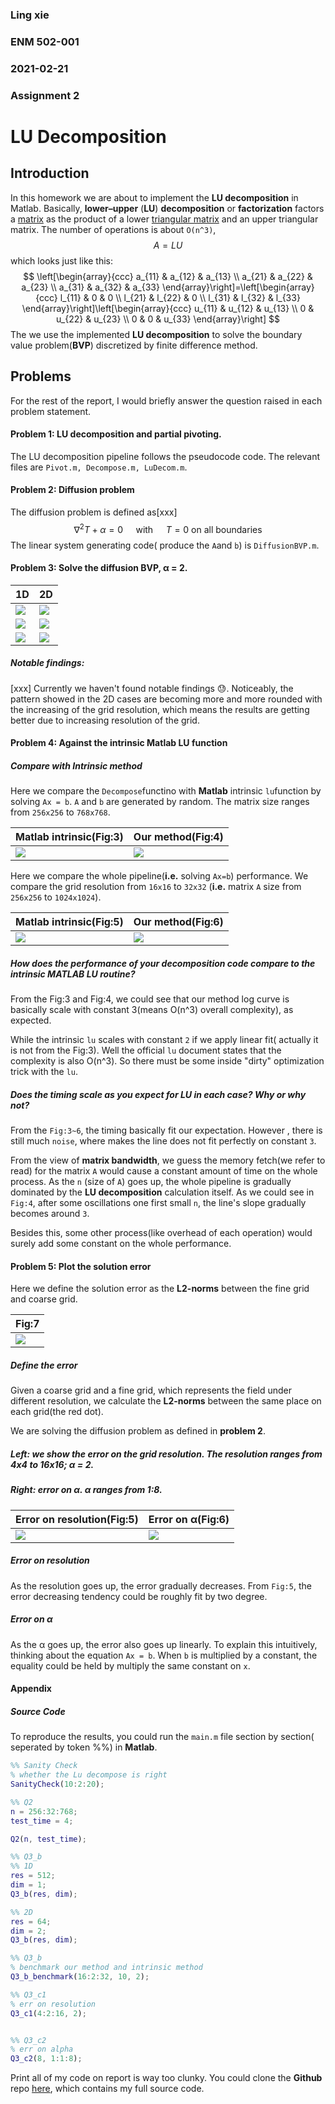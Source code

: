 ### Ling xie

### ENM 502-001

### 2021-02-21

### Assignment 2





# LU Decomposition



## Introduction

In this homework we are about to implement the **LU decomposition** in Matlab. Basically, **lower–upper** (**LU**) **decomposition** or **factorization** factors a [matrix](https://en.wikipedia.org/wiki/Matrix_(mathematics)) as the product of a lower [triangular matrix](https://en.wikipedia.org/wiki/Triangular_matrix) and an upper triangular matrix. The number of operations is about `O(n^3)`,
$$
A=L U
$$
which looks just like this:
$$
\left[\begin{array}{ccc}
a_{11} & a_{12} & a_{13} \\
a_{21} & a_{22} & a_{23} \\
a_{31} & a_{32} & a_{33}
\end{array}\right]=\left[\begin{array}{ccc}
l_{11} & 0 & 0 \\
l_{21} & l_{22} & 0 \\
l_{31} & l_{32} & l_{33}
\end{array}\right]\left[\begin{array}{ccc}
u_{11} & u_{12} & u_{13} \\
0 & u_{22} & u_{23} \\
0 & 0 & u_{33}
\end{array}\right]
$$
The we use the implemented **LU decomposition** to solve the boundary value problem(**BVP**) discretized by finite difference method.

## Problems 

For the rest of the report, I would briefly answer the question raised in each problem statement. 



#### **Problem 1: LU decomposition** and **partial** **pivoting**.

The LU decomposition pipeline follows the pseudocode code. The relevant files are `Pivot.m, Decompose.m, LuDecom.m`.



#### Problem 2: Diffusion problem

The diffusion problem is defined as[xxx]
$$
\nabla^{2} T+\alpha=0 \quad \text { with } \quad T=0 \text{ on all boundaries}
$$
The linear system generating code( produce the `A`and `b`) is `DiffusionBVP.m`.



#### Problem 3: Solve the diffusion BVP, α = 2.

| 1D                         | 2D                        |
| -------------------------- | ------------------------- |
| ![](./results/128_1_D.png) | ![](./results/16_2_D.png) |
| ![](./results/256_1_D.png) | ![](./results/24_2_D.png) |
| ![](./results/512_1_D.png) | ![](./results/32_2_D.png) |

##### Notable findings:

[xxx] Currently we haven't found notable findings 😓. Noticeably, the pattern showed in the 2D cases are becoming more and more rounded with the increasing of the grid resolution, which means the results are getting better due to increasing resolution of the grid.

#### Problem 4: Against the intrinsic Matlab LU function



##### Compare with Intrinsic method

Here we compare the `Decompose`functino with **Matlab** intrinsic `lu`function by solving `Ax = b`. `A` and `b` are generated by random. The matrix size ranges from `256x256` to `768x768`.

| Matlab intrinsic(Fig:3)         | Our method(Fig:4)         |
| ------------------------------- | ------------------------- |
| ![](./results/p2_intrinsic.png) | ![](./results/p2_our.png) |

Here we compare the whole pipeline(**i.e.** solving `Ax=b`) performance. We compare the grid resolution from `16x16` to `32x32` (**i.e.** matrix `A` size from `256x256` to `1024x1024`).

| Matlab intrinsic(Fig:5)         | Our method(Fig:6)         |
| ------------------------------- | ------------------------- |
| ![](./results/p4_intrinsic.png) | ![](./results/p4_our.png) |



##### How does the performance of your decomposition code compare to the intrinsic MATLAB **LU** routine?

From the Fig:3 and Fig:4, we could see that our method log curve is basically scale with constant 3(means O(n^3) overall complexity), as expected. 

While the intrinsic `lu` scales with constant `2` if we apply linear fit( actually it is not from the Fig:3). Well the official `lu` document states that the complexity is also O(n^3). So there must be some inside "dirty" optimization trick with the `lu`.

#####  Does the timing scale as you expect for **LU** in each case? Why or why not?

From the `Fig:3~6`, the timing basically fit our expectation. However , there is still much `noise`, where makes the line does not fit perfectly on constant `3`.  

From the view of **matrix bandwidth**, we guess the memory fetch(we refer to read) for the matrix `A` would cause a constant amount of time on the whole process. As the `n` (size of `A`) goes up, the whole pipeline is gradually dominated by the **LU decomposition** calculation itself. As we could see in `Fig:4`, after some oscillations one first small `n`, the line's slope gradually becomes around `3`.

Besides this, some other process(like overhead of each operation) would surely add some constant on the whole performance. 

#### Problem 5: Plot the solution error

Here we define the solution error as the **L2-norms** between the fine grid and coarse grid.

| Fig:7                         |
| ----------------------------- |
| ![](./results/coarseFine.jpg) |

##### Define the error

Given a coarse grid and a fine grid, which represents the field under different resolution, we calculate the **L2-norms** between the same place on each grid(the red dot).

We are solving the diffusion problem as defined in **problem 2**.

##### Left: we show the error on the grid resolution. The resolution ranges from 4x4 to 16x16; α = 2.  

##### Right: error on α. α ranges from 1:8. 

| Error on resolution(Fig:5) | Error on α(Fig:6)           |
| -------------------------- | --------------------------- |
| ![](./results/p5_res.png)  | ![](./results/p5_alpha.png) |

##### Error on resolution

As the resolution goes up, the error gradually decreases. From `Fig:5`, the error decreasing tendency could be roughly fit by two degree.

##### Error on α

As the α goes up, the error also goes up linearly. To explain this intuitively, thinking about the equation `Ax = b`. When `b` is multiplied by a constant, the equality could be held by multiply the same constant on `x`.

#### Appendix

##### Source Code

To reproduce the results, you could run the `main.m` file section by section( seperated by token %%) in **Matlab**.

```matlab
%% Sanity Check
% whether the Lu decompose is right
SanityCheck(10:2:20);

%% Q2
n = 256:32:768;
test_time = 4;

Q2(n, test_time);

%% Q3_b
%% 1D
res = 512;
dim = 1;
Q3_b(res, dim);

%% 2D
res = 64;
dim = 2;
Q3_b(res, dim);

%% Q3_b
% benchmark our method and intrinsic method
Q3_b_benchmark(16:2:32, 10, 2);

%% Q3_c1
% err on resolution
Q3_c1(4:2:16, 2);


%% Q3_c2
% err on alpha
Q3_c2(8, 1:1:8);
```

Print all of my code on report is way too clunky. You could clone the **Github** repo [here](https://github.com/Jack12xl/ENM502-2021/settings), which contains my full source code.

